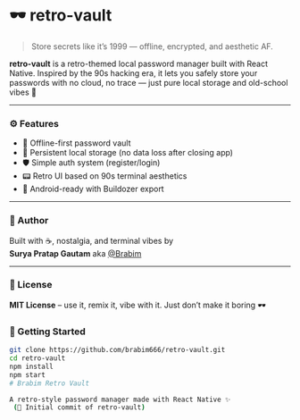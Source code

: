 

# 🕶️ retro-vault

> Store secrets like it’s 1999 — offline, encrypted, and aesthetic AF.

**retro-vault** is a retro-themed local password manager built with React Native. Inspired by the 90s hacking era, it lets you safely store your passwords with no cloud, no trace — just pure local storage and old-school vibes 🔐

---

### ⚙️ Features

- 🔐 Offline-first password vault
- 🧠 Persistent local storage (no data loss after closing app)
- 🛡️ Simple auth system (register/login)
- 📟 Retro UI based on 90s terminal aesthetics
- 📱 Android-ready with Buildozer export

---
### 🧠 Author

Built with ☕, nostalgia, and terminal vibes by  
**Surya Pratap Gautam** aka [@Brabim](https://github.com/brabim666)

---

### 📜 License

**MIT License** – use it, remix it, vibe with it. Just don’t make it boring 🕶️

### 🚀 Getting Started

```bash
git clone https://github.com/brabim666/retro-vault.git
cd retro-vault
npm install
npm start
# Brabim Retro Vault

A retro-style password manager made with React Native ✨
 (🎉 Initial commit of retro-vault)
